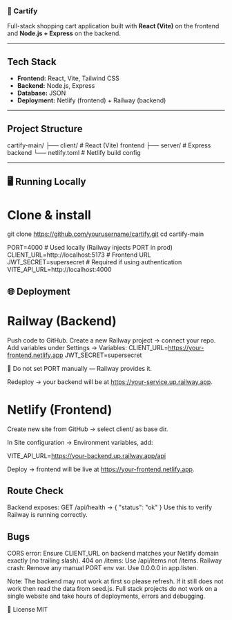 ### 🛒 Cartify

Full-stack shopping cart application built with **React (Vite)** on the frontend and **Node.js + Express** on the backend.

---

## Tech Stack
- **Frontend:** React, Vite, Tailwind CSS
- **Backend:** Node.js, Express
- **Database:** JSON 
- **Deployment:** Netlify (frontend) + Railway (backend)

---

## Project Structure
cartify-main/
├── client/ # React (Vite) frontend
├── server/ # Express backend
└── netlify.toml # Netlify build config

---

## 🖥️ Running Locally

# Clone & install
git clone https://github.com/yourusername/cartify.git
cd cartify-main

PORT=4000               # Used locally (Railway injects PORT in prod)
CLIENT_URL=http://localhost:5173   # Frontend URL
JWT_SECRET=supersecret  # Required if using authentication
VITE_API_URL=http://localhost:4000

## 🌐 Deployment
# Railway (Backend)
Push code to GitHub.
Create a new Railway project → connect your repo.
Add variables under Settings → Variables:
CLIENT_URL=https://your-frontend.netlify.app
JWT_SECRET=supersecret


🚫 Do not set PORT manually — Railway provides it.

Redeploy → your backend will be at
https://your-service.up.railway.app.

# Netlify (Frontend)

Create new site from GitHub → select client/ as base dir.

In Site configuration → Environment variables, add:

VITE_API_URL=https://your-backend.up.railway.app/api


Deploy → frontend will be live at
https://your-frontend.netlify.app.

## Route Check

Backend exposes:
GET /api/health → { "status": "ok" }
Use this to verify Railway is running correctly.

## Bugs

CORS error: Ensure CLIENT_URL on backend matches your Netlify domain exactly (no trailing slash).
404 on /items: Use /api/items not /items.
Railway crash: Remove any manual PORT env var. Use 0.0.0.0 in app.listen.

Note: The backend may not work at first so please refresh. If it still does not work then read the data from seed.js.
Full stack projects do not work on a single website and take hours of deployments, errors and debugging.

📜 License
MIT

